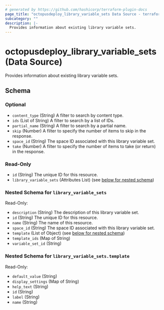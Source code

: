 ```yaml
---
# generated by https://github.com/hashicorp/terraform-plugin-docs
page_title: "octopusdeploy_library_variable_sets Data Source - terraform-provider-octopusdeploy"
subcategory: ""
description: |-
  Provides information about existing library variable sets.
---
```


# octopusdeploy_library_variable_sets (Data Source)

Provides information about existing library variable sets.



<!-- schema generated by tfplugindocs -->
## Schema

### Optional

- `content_type` (String) A filter to search by content type.
- `ids` (List of String) A filter to search by a list of IDs.
- `partial_name` (String) A filter to search by a partial name.
- `skip` (Number) A filter to specify the number of items to skip in the response.
- `space_id` (String) The space ID associated with this library variable set.
- `take` (Number) A filter to specify the number of items to take (or return) in the response.

### Read-Only

- `id` (String) The unique ID for this resource.
- `library_variable_sets` (Attributes List) (see [below for nested schema](#nestedatt--library_variable_sets))

<a id="nestedatt--library_variable_sets"></a>
### Nested Schema for `library_variable_sets`

Read-Only:

- `description` (String) The description of this library variable set.
- `id` (String) The unique ID for this resource.
- `name` (String) The name of this resource.
- `space_id` (String) The space ID associated with this library variable set.
- `template` (List of Object) (see [below for nested schema](#nestedatt--library_variable_sets--template))
- `template_ids` (Map of String)
- `variable_set_id` (String)

<a id="nestedatt--library_variable_sets--template"></a>
### Nested Schema for `library_variable_sets.template`

Read-Only:

- `default_value` (String)
- `display_settings` (Map of String)
- `help_text` (String)
- `id` (String)
- `label` (String)
- `name` (String)

